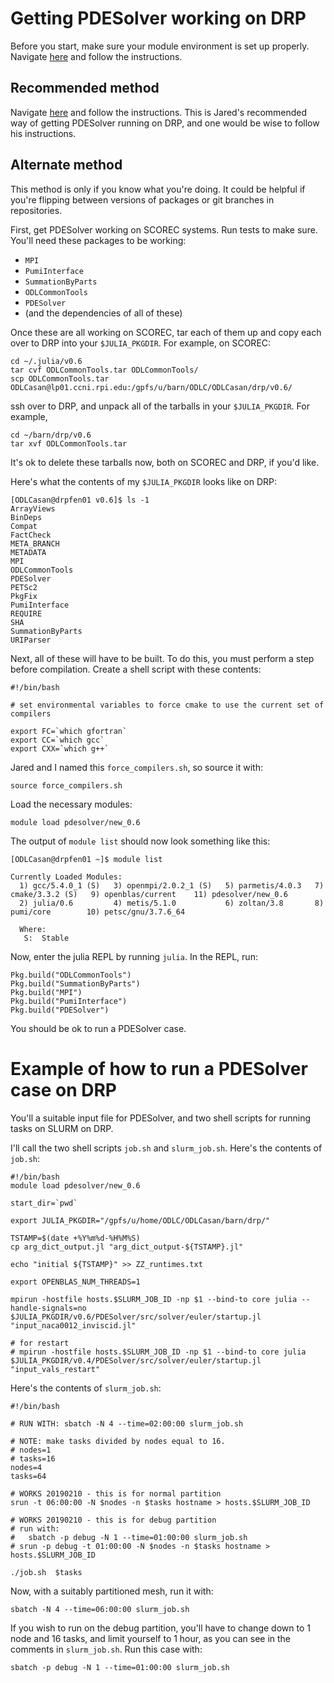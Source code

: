# Getting PDESolver working on DRP

Before you start, make sure your module environment is set up properly.
Navigate [here](../systems.md#CCI) and follow the instructions.


## Recommended method

Navigate [here](http://www.optimaldesignlab.com/PDESolver.jl/deps_readme.html#Offline-Installation-1) and follow the instructions.
This is Jared's recommended way of getting PDESolver running on DRP, and one would be wise to follow his instructions.

## Alternate method

This method is only if you know what you're doing. It could be helpful if you're flipping between versions of packages or git branches in repositories.

First, get PDESolver working on SCOREC systems. Run tests to make sure.
You'll need these packages to be working: 
* `MPI`
* `PumiInterface`
* `SummationByParts`
* `ODLCommonTools`
* `PDESolver`
* (and the dependencies of all of these)

Once these are all working on SCOREC, tar each of them up and copy each over to DRP into your `$JULIA_PKGDIR`. For example, on SCOREC:
```
cd ~/.julia/v0.6
tar cvf ODLCommonTools.tar ODLCommonTools/
scp ODLCommonTools.tar ODLCasan@lp01.ccni.rpi.edu:/gpfs/u/barn/ODLC/ODLCasan/drp/v0.6/
```

ssh over to DRP, and unpack all of the tarballs in your `$JULIA_PKGDIR`. For example,
``` 
cd ~/barn/drp/v0.6
tar xvf ODLCommonTools.tar
```
It's ok to delete these tarballs now, both on SCOREC and DRP, if you'd like.

Here's what the contents of my `$JULIA_PKGDIR` looks like on DRP:
```
[ODLCasan@drpfen01 v0.6]$ ls -1
ArrayViews
BinDeps
Compat
FactCheck
META_BRANCH
METADATA
MPI
ODLCommonTools
PDESolver
PETSc2
PkgFix
PumiInterface
REQUIRE
SHA
SummationByParts
URIParser
```

Next, all of these will have to be built. To do this, you must perform a step before compilation. Create a shell script with these contents:
```
#!/bin/bash

# set environmental variables to force cmake to use the current set of compilers

export FC=`which gfortran`
export CC=`which gcc`
export CXX=`which g++`
```

Jared and I named this `force_compilers.sh`, so source it with:
```
source force_compilers.sh
```

Load the necessary modules:
```
module load pdesolver/new_0.6
```

The output of `module list` should now look something like this:
```
[ODLCasan@drpfen01 ~]$ module list

Currently Loaded Modules:
  1) gcc/5.4.0_1 (S)   3) openmpi/2.0.2_1 (S)   5) parmetis/4.0.3   7) cmake/3.3.2 (S)   9) openblas/current    11) pdesolver/new_0.6
  2) julia/0.6         4) metis/5.1.0           6) zoltan/3.8       8) pumi/core        10) petsc/gnu/3.7.6_64

  Where:
   S:  Stable
```

Now, enter the julia REPL by running `julia`. In the REPL, run:
```
Pkg.build("ODLCommonTools")
Pkg.build("SummationByParts")
Pkg.build("MPI")
Pkg.build("PumiInterface")
Pkg.build("PDESolver")
```

You should be ok to run a PDESolver case.

# Example of how to run a PDESolver case on DRP

You'll a suitable input file for PDESolver, and two shell scripts for running tasks on SLURM on DRP.

I'll call the two shell scripts `job.sh` and `slurm_job.sh`.
Here's the contents of `job.sh`:
```
#!/bin/bash
module load pdesolver/new_0.6

start_dir=`pwd`

export JULIA_PKGDIR="/gpfs/u/home/ODLC/ODLCasan/barn/drp/"

TSTAMP=$(date +%Y%m%d-%H%M%S)
cp arg_dict_output.jl "arg_dict_output-${TSTAMP}.jl"

echo "initial ${TSTAMP}" >> ZZ_runtimes.txt

export OPENBLAS_NUM_THREADS=1

mpirun -hostfile hosts.$SLURM_JOB_ID -np $1 --bind-to core julia --handle-signals=no $JULIA_PKGDIR/v0.6/PDESolver/src/solver/euler/startup.jl "input_naca0012_inviscid.jl"

# for restart
# mpirun -hostfile hosts.$SLURM_JOB_ID -np $1 --bind-to core julia $JULIA_PKGDIR/v0.4/PDESolver/src/solver/euler/startup.jl "input_vals_restart"
```
Here's the contents of `slurm_job.sh`:
```
#!/bin/bash

# RUN WITH: sbatch -N 4 --time=02:00:00 slurm_job.sh

# NOTE: make tasks divided by nodes equal to 16.
# nodes=1
# tasks=16
nodes=4
tasks=64

# WORKS 20190210 - this is for normal partition
srun -t 06:00:00 -N $nodes -n $tasks hostname > hosts.$SLURM_JOB_ID

# WORKS 20190210 - this is for debug partition
# run with:
#   sbatch -p debug -N 1 --time=01:00:00 slurm_job.sh
# srun -p debug -t 01:00:00 -N $nodes -n $tasks hostname > hosts.$SLURM_JOB_ID

./job.sh  $tasks
```

Now, with a suitably partitioned mesh, run it with:
```
sbatch -N 4 --time=06:00:00 slurm_job.sh
```

If you wish to run on the debug partition, you'll have to change down to 1 node and 16 tasks, and limit yourself to 1 hour, as you can see in the comments in `slurm_job.sh`. Run this case with:
```
sbatch -p debug -N 1 --time=01:00:00 slurm_job.sh
```




